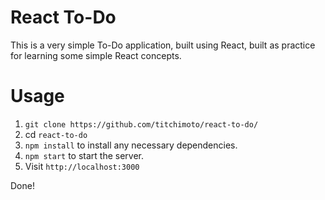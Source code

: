 # React To-Do

This is a very simple To-Do application, built using React, built as practice for learning some simple React concepts.

# Usage

1. `git clone https://github.com/titchimoto/react-to-do/`
2. cd `react-to-do`
3. `npm install` to install any necessary dependencies.
4. `npm start` to start the server.
5. Visit `http://localhost:3000`

Done!

